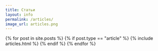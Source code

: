 ```yaml
---
title: Статьи
layout: info
permalink: /articles/
image_url: articles.png
---
```

<div>
  {% for post in site.posts %}
    {% if post.type == "article" %}
      {% include articles.html %}
    {% endif %}
  {% endfor %}
</div>